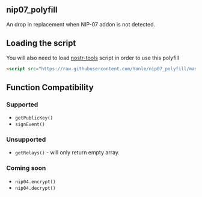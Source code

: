 ## nip07_polyfill
An drop in replacement when NIP-07 addon is not detected.

## Loading the script
You will also need to load [nostr-tools](https://npmjs.com/nostr-tools) script in order to use this polyfill

```html
<script src="https://raw.githubusercontent.com/Yonle/nip07_polyfill/master/nip07_polyfill.js
```

## Function Compatibility
### Supported
- `getPublicKey()`
- `signEvent()`

### Unsupported
- `getRelays()` - will only return empty array.

### Coming soon
- `nip04.encrypt()`
- `nip04.decrypt()`

